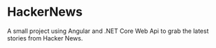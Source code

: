 # HackerNews

A small project using Angular and .NET Core Web Api to grab the latest stories from Hacker News.
